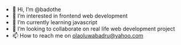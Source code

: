 - 👋 Hi, I’m @badothe
- 👀 I’m interested in frontend web development
- 🌱 I’m currently learning javascript
- 💞️ I’m looking to collaborate on real life web development project
- 📫 How to reach me on olaoluwabadru@yahoo.com

<!---
badothe/badothe is a ✨ special ✨ repository because its `README.md` (this file) appears on your GitHub profile.
You can click the Preview link to take a look at your changes.
--->
